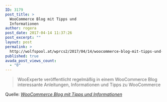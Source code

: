 ```yaml
---
ID: 3179
post_title: >
  WooCommerce Blog mit Tipps und
  Informationen
author: rogera
post_date: 2017-04-14 11:37:26
post_excerpt: ""
layout: post
permalink: >
  http://wolfspool.at/wprcs2/2017/04/14/woocommerce-blog-mit-tipps-und-informationen/
published: true
avada_post_views_count:
  - "0"
---
```

<blockquote>WooExperte veröffentlicht regelmäßig in einem WooCommerce Blog interessante Anleitungen, Informationen und Tipps zu WooCommerce</blockquote>
Quelle: <em><a href="https://wooexperte.de/blog-wooexperte/">WooCommerce Blog mit Tipps und Informationen</a></em>